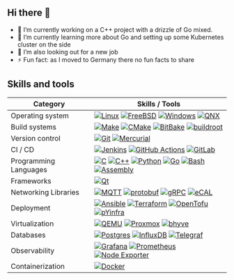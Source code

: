 ## Hi there 👋

<!--
**cristian-caloghera/cristian-caloghera** is a ✨ _special_ ✨ repository because its `README.md` (this file) appears on your GitHub profile.

Here are some ideas to get you started:

- 🔭 I’m currently working on ...
- 🌱 I’m currently learning ...
- 👯 I’m looking to collaborate on ...
- 🤔 I’m looking for help with ...
- 💬 Ask me about ...
- 📫 How to reach me: ...
- 😄 Pronouns: ...
- ⚡ Fun fact: ...
-->

 - 🔭 I’m currently working on a C++ project with a drizzle of Go mixed.
 - 🌱 I’m currently learning more about Go and setting up some Kubernetes cluster on the side
 - 🤔 I’m also looking out for a new job
 - ⚡ Fun fact: as I moved to Germany there no fun facts to share

## Skills and tools

| Category | Skills / Tools |
|--|--|
| Operating system | [![Linux](https://img.shields.io/badge/Linux-FCC624?logo=linux&logoColor=black)](#) [![FreeBSD](https://img.shields.io/badge/FreeBSD-AB2B28?logo=freebsd&logoColor=fff)](#) [![Windows](https://custom-icon-badges.demolab.com/badge/Windows-0078D6?logo=windows11&logoColor=white)](#) [![QNX](https://custom-icon-badges.demolab.com/badge/QNX-FF443A?logo=blackberry11&logoColor=white)](#) |
| Build systems | [![Make](https://img.shields.io/badge/GNU_Make-A42E2B?logo=GNU&logoColor=black)](#) [![CMake](https://img.shields.io/badge/CMake-064F8C?logo=CMake&logoColor=white)](#) [![BitBake](https://custom-icon-badges.demolab.com/badge/BitBake-009BDB)](#)  [![buildroot](https://custom-icon-badges.demolab.com/badge/buildroot-edc92f)](#)  |
| Version control | [![Git](https://img.shields.io/badge/Git-F05032?logo=git&logoColor=fff)](#) [![Mercurial](https://img.shields.io/badge/Mercurial-999?logo=mercurial&logoColor=fff)](#)  |
| CI / CD | [![Jenkins](https://img.shields.io/badge/Jenkins-D24939?logo=Jenkins&logoColor=white)](#) [![GitHub Actions](https://img.shields.io/badge/githubactions-2088FF?logo=githubactions&logoColor=white)](#) [![GitLab](https://img.shields.io/badge/GitLab-FC6D26?logo=GitLab&logoColor=white)](#) |
| Programming Languages | [![C](https://img.shields.io/badge/C-00599C?logo=c&logoColor=white)](#) [![C++](https://img.shields.io/badge/C++-%2300599C.svg?logo=c%2B%2B&logoColor=white)](#) [![Python](https://img.shields.io/badge/Python-3776AB?logo=python&logoColor=fff)](#) [![Go](https://img.shields.io/badge/Go-%2300ADD8.svg?&logo=go&logoColor=white)](#) [![Bash](https://img.shields.io/badge/Bash-4EAA25?logo=gnubash&logoColor=fff)](#) [![Assembly](https://img.shields.io/badge/Assembly-2C3E50)](#) |
| Frameworks |  [![Qt](https://img.shields.io/badge/Qt-41CD52?logo=Qt&logoColor=black)](#) |
| Networking Libraries | [![MQTT](https://img.shields.io/badge/MQTT-660066?logo=MQTT&logoColor=white)](#) [![protobuf](https://img.shields.io/badge/protobuf-EE3123)](#) [![gRPC](https://img.shields.io/badge/gRPC-2C3E50)](#) [![eCAL](https://img.shields.io/badge/eCAL-FFA500)](#) | 
| Deployment | [![Ansible](https://img.shields.io/badge/Ansible-EE0000?logo=Ansible&logoColor=white)](#) [![Terraform](https://img.shields.io/badge/Terraform-844FBA?logo=Terraform&logoColor=white)](#) [![OpenTofu](https://img.shields.io/badge/OpenTofu-FFDA18?logo=OpenTofu&logoColor=black)](#) [![pYinfra](https://img.shields.io/badge/pyInfra-54AC63)](#) |
| Virtualization | [![QEMU](https://img.shields.io/badge/QEMU-FF6600?logo=QEMU&logoColor=white)](#) [![Proxmox](https://img.shields.io/badge/Proxmox-E57000?logo=Proxmox&logoColor=white)](#) [![bhyve](https://img.shields.io/badge/bhyve-ed6300)](#) |
| Databases | [![Postgres](https://img.shields.io/badge/Postgres-%23316192.svg?logo=postgresql&logoColor=white)](#)  [![InfluxDB](https://img.shields.io/badge/InfluxDB-22ADF6?logo=influxdb&logoColor=fff)](#) [![Telegraf](https://img.shields.io/badge/Telegraf-ce0e7e)](#) |
| Observability | [![Grafana](https://img.shields.io/badge/Grafana-F46800?logo=Grafana&logoColor=white)](#) [![Prometheus](https://img.shields.io/badge/Prometheus-E6522C?logo=Prometheus&logoColor=white)](#) [![Node Exporter](https://img.shields.io/badge/Node_Exporter-E6522C)](#) |
| Containerization | [![Docker](https://img.shields.io/badge/Docker-2496ED?logo=docker&logoColor=fff)](#) |

